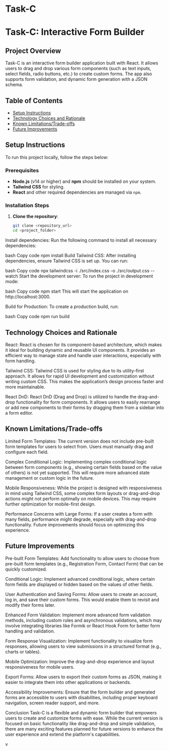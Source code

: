 # Task-C

# Task-C: Interactive Form Builder

## Project Overview
Task-C is an interactive form builder application built with React. It allows users to drag and drop various form components (such as text inputs, select fields, radio buttons, etc.) to create custom forms. The app also supports form validation, and dynamic form generation with a JSON schema.

## Table of Contents
- [Setup Instructions](#setup-instructions)
- [Technology Choices and Rationale](#technology-choices-and-rationale)
- [Known Limitations/Trade-offs](#known-limitationstrade-offs)
- [Future Improvements](#future-improvements)

## Setup Instructions

To run this project locally, follow the steps below:

### Prerequisites
- **Node.js** (v14 or higher) and **npm** should be installed on your system.
- **Tailwind CSS** for styling.
- **React** and other required dependencies are managed via `npm`.

### Installation Steps

1. **Clone the repository**:
   ```bash
   git clone <repository_url>
   cd <project_folder>
Install dependencies: Run the following command to install all necessary dependencies:

bash
Copy code
npm install
Build Tailwind CSS: After installing dependencies, ensure Tailwind CSS is set up. You can run:

bash
Copy code
npx tailwindcss -i ./src/index.css -o ./src/output.css --watch
Start the development server: To run the project in development mode:

bash
Copy code
npm start
This will start the application on http://localhost:3000.

Build for Production: To create a production build, run:

bash
Copy code
npm run build
## Technology Choices and Rationale
React: React is chosen for its component-based architecture, which makes it ideal for building dynamic and reusable UI components. It provides an efficient way to manage state and handle user interactions, especially with form handling.

Tailwind CSS: Tailwind CSS is used for styling due to its utility-first approach. It allows for rapid UI development and customization without writing custom CSS. This makes the application’s design process faster and more maintainable.

React DnD: React DnD (Drag and Drop) is utilized to handle the drag-and-drop functionality for form components. It allows users to easily rearrange or add new components to their forms by dragging them from a sidebar into a form editor.

## Known Limitations/Trade-offs
Limited Form Templates: The current version does not include pre-built form templates for users to select from. Users must manually drag and configure each field.

Complex Conditional Logic: Implementing complex conditional logic between form components (e.g., showing certain fields based on the value of others) is not yet supported. This will require more advanced state management or custom logic in the future.

Mobile Responsiveness: While the project is designed with responsiveness in mind using Tailwind CSS, some complex form layouts or drag-and-drop actions might not perform optimally on mobile devices. This may require further optimization for mobile-first design.

Performance Concerns with Large Forms: If a user creates a form with many fields, performance might degrade, especially with drag-and-drop functionality. Future improvements should focus on optimizing this experience.

## Future Improvements
Pre-built Form Templates: Add functionality to allow users to choose from pre-built form templates (e.g., Registration Form, Contact Form) that can be quickly customized.

Conditional Logic: Implement advanced conditional logic, where certain form fields are displayed or hidden based on the values of other fields.

User Authentication and Saving Forms: Allow users to create an account, log in, and save their custom forms. This would enable them to revisit and modify their forms later.

Enhanced Form Validation: Implement more advanced form validation methods, including custom rules and asynchronous validations, which may involve integrating libraries like Formik or React Hook Form for better form handling and validation.

Form Response Visualization: Implement functionality to visualize form responses, allowing users to view submissions in a structured format (e.g., charts or tables).

Mobile Optimization: Improve the drag-and-drop experience and layout responsiveness for mobile users.

Export Forms: Allow users to export their custom forms as JSON, making it easier to integrate them into other applications or backends.

Accessibility Improvements: Ensure that the form builder and generated forms are accessible to users with disabilities, including proper keyboard navigation, screen reader support, and more.

Conclusion
Task-C is a flexible and dynamic form builder that empowers users to create and customize forms with ease. While the current version is focused on basic functionality like drag-and-drop and simple validation, there are many exciting features planned for future versions to enhance the user experience and extend the platform's capabilities.

v
